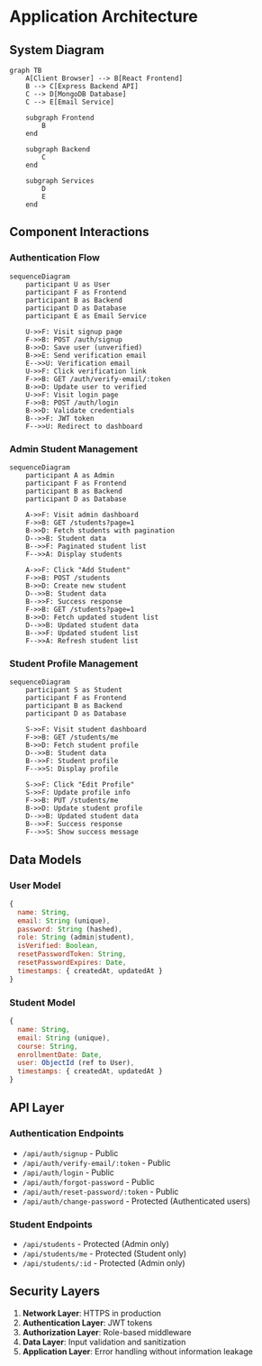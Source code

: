 # Application Architecture

## System Diagram

```mermaid
graph TB
    A[Client Browser] --> B[React Frontend]
    B --> C[Express Backend API]
    C --> D[MongoDB Database]
    C --> E[Email Service]
    
    subgraph Frontend
        B
    end
    
    subgraph Backend
        C
    end
    
    subgraph Services
        D
        E
    end
```

## Component Interactions

### Authentication Flow
```mermaid
sequenceDiagram
    participant U as User
    participant F as Frontend
    participant B as Backend
    participant D as Database
    participant E as Email Service

    U->>F: Visit signup page
    F->>B: POST /auth/signup
    B->>D: Save user (unverified)
    B->>E: Send verification email
    E-->>U: Verification email
    U->>F: Click verification link
    F->>B: GET /auth/verify-email/:token
    B->>D: Update user to verified
    U->>F: Visit login page
    F->>B: POST /auth/login
    B->>D: Validate credentials
    B-->>F: JWT token
    F-->>U: Redirect to dashboard
```

### Admin Student Management
```mermaid
sequenceDiagram
    participant A as Admin
    participant F as Frontend
    participant B as Backend
    participant D as Database

    A->>F: Visit admin dashboard
    F->>B: GET /students?page=1
    B->>D: Fetch students with pagination
    D-->>B: Student data
    B-->>F: Paginated student list
    F-->>A: Display students
    
    A->>F: Click "Add Student"
    F->>B: POST /students
    B->>D: Create new student
    D-->>B: Student data
    B-->>F: Success response
    F->>B: GET /students?page=1
    B->>D: Fetch updated student list
    D-->>B: Updated student data
    B-->>F: Updated student list
    F-->>A: Refresh student list
```

### Student Profile Management
```mermaid
sequenceDiagram
    participant S as Student
    participant F as Frontend
    participant B as Backend
    participant D as Database

    S->>F: Visit student dashboard
    F->>B: GET /students/me
    B->>D: Fetch student profile
    D-->>B: Student data
    B-->>F: Student profile
    F-->>S: Display profile
    
    S->>F: Click "Edit Profile"
    S->>F: Update profile info
    F->>B: PUT /students/me
    B->>D: Update student profile
    D-->>B: Updated student data
    B-->>F: Success response
    F-->>S: Show success message
```

## Data Models

### User Model
```javascript
{
  name: String,
  email: String (unique),
  password: String (hashed),
  role: String (admin|student),
  isVerified: Boolean,
  resetPasswordToken: String,
  resetPasswordExpires: Date,
  timestamps: { createdAt, updatedAt }
}
```

### Student Model
```javascript
{
  name: String,
  email: String (unique),
  course: String,
  enrollmentDate: Date,
  user: ObjectId (ref to User),
  timestamps: { createdAt, updatedAt }
}
```

## API Layer

### Authentication Endpoints
- `/api/auth/signup` - Public
- `/api/auth/verify-email/:token` - Public
- `/api/auth/login` - Public
- `/api/auth/forgot-password` - Public
- `/api/auth/reset-password/:token` - Public
- `/api/auth/change-password` - Protected (Authenticated users)

### Student Endpoints
- `/api/students` - Protected (Admin only)
- `/api/students/me` - Protected (Student only)
- `/api/students/:id` - Protected (Admin only)

## Security Layers

1. **Network Layer**: HTTPS in production
2. **Authentication Layer**: JWT tokens
3. **Authorization Layer**: Role-based middleware
4. **Data Layer**: Input validation and sanitization
5. **Application Layer**: Error handling without information leakage